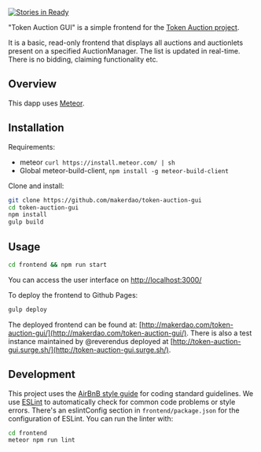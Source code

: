 [![Stories in Ready](https://badge.waffle.io/MakerDAO/token-auction-gui.png?label=ready&title=Ready)](https://waffle.io/MakerDAO/token-auction-gui)

"Token Auction GUI" is a simple frontend for the [Token Auction project](https://github.com/MakerDAO/token-auction).

It is a basic, read-only frontend that displays all auctions and auctionlets present on a specified AuctionManager. The list is updated in real-time. There is no bidding, claiming functionality etc.

## Overview

This dapp uses [Meteor](https://www.meteor.com/).

## Installation

Requirements:

* meteor `curl https://install.meteor.com/ | sh`
* Global meteor-build-client, `npm install -g meteor-build-client`

Clone and install:

```bash
git clone https://github.com/makerdao/token-auction-gui
cd token-auction-gui
npm install
gulp build
```

## Usage

```bash
cd frontend && npm run start
```

You can access the user interface on [http://localhost:3000/](http://localhost:3000/)

To deploy the frontend to Github Pages:

```bash
gulp deploy
```

The deployed frontend can be found at: [http://makerdao.com/token-auction-gui/](http://makerdao.com/token-auction-gui/).
There is also a test instance maintained by @reverendus deployed at [http://token-auction-gui.surge.sh/](http://token-auction-gui.surge.sh/).

## Development

This project uses the [AirBnB style guide](https://github.com/airbnb/javascript) for coding standard guidelines.
We use [ESLint](http://eslint.org/docs/user-guide/getting-started) to automatically check for common code problems or style errors.
There's an eslintConfig section in `frontend/package.json` for the configuration of ESLint.
You can run the linter with:

```bash
cd frontend
meteor npm run lint
``` 
